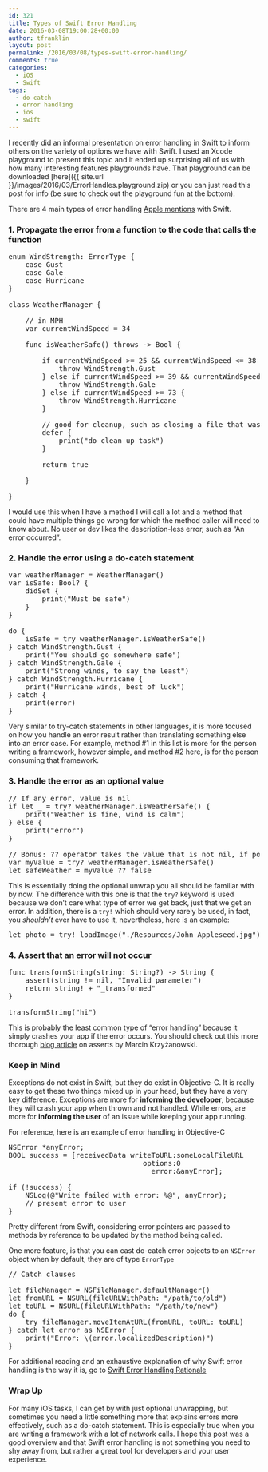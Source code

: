 ```yaml
---
id: 321
title: Types of Swift Error Handling
date: 2016-03-08T19:00:28+00:00
author: tfranklin
layout: post
permalink: /2016/03/08/types-swift-error-handling/
comments: true
categories:
  - iOS
  - Swift
tags:
  - do catch
  - error handling
  - ios
  - swift
---
```

I recently did an informal presentation on error handling in Swift to inform others on the variety of options we have with Swift. I used an Xcode playground to present this topic and it ended up surprising all of us with how many interesting features playgrounds have. That playground can be downloaded [here]({{ site.url }}/images/2016/03/ErrorHandles.playground.zip) or you can just read this post for info (be sure to check out the playground fun at the bottom).

There are 4 main types of error handling <a href="https://developer.apple.com/library/prerelease/ios/documentation/Swift/Conceptual/Swift_Programming_Language/ErrorHandling.html" target="_blank">Apple mentions</a> with Swift.

### 1. Propagate the error from a function to the code that calls the function

<pre class="lang:swift decode:true ">enum WindStrength: ErrorType {
    case Gust
    case Gale
    case Hurricane
}

class WeatherManager {
    
    // in MPH
    var currentWindSpeed = 34
    
    func isWeatherSafe() throws -&gt; Bool {
        
        if currentWindSpeed &gt;= 25 && currentWindSpeed &lt;= 38 {
            throw WindStrength.Gust
        } else if currentWindSpeed &gt;= 39 && currentWindSpeed &lt;= 72 {
            throw WindStrength.Gale
        } else if currentWindSpeed &gt;= 73 {
            throw WindStrength.Hurricane
        }
        
        // good for cleanup, such as closing a file that was opened
        defer {
            print("do clean up task")
        }
        
        return true
        
    }
    
}
</pre>

<p class="p1">
  I would use this when I have a method I will call a lot and a method that could have multiple things go wrong for which the method caller will need to know about. No user or dev likes the description-less error, such as &#8220;An error occurred&#8221;.
</p>

### 2. Handle the error using a do-catch statement



<pre class="lang:swift decode:true ">var weatherManager = WeatherManager()
var isSafe: Bool? {
    didSet {
        print("Must be safe")
    }
}

do {
    isSafe = try weatherManager.isWeatherSafe()
} catch WindStrength.Gust {
    print("You should go somewhere safe")
} catch WindStrength.Gale {
    print("Strong winds, to say the least")
} catch WindStrength.Hurricane {
    print("Hurricane winds, best of luck")
} catch {
    print(error)
}</pre>

Very similar to try-catch statements in other languages, it is more focused on how you handle an error result rather than translating something else into an error case. For example, method #1 in this list is more for the person writing a framework, however simple, and method #2 here, is for the person consuming that framework.

### 3. Handle the error as an optional value

<pre class="lang:swift decode:true ">// If any error, value is nil
if let _ = try? weatherManager.isWeatherSafe() {
    print("Weather is fine, wind is calm")
} else {
    print("error")
}

// Bonus: ?? operator takes the value that is not nil, if possible
var myValue = try? weatherManager.isWeatherSafe()
let safeWeather = myValue ?? false</pre>

This is essentially doing the optional unwrap you all should be familiar with by now. The difference with this one is that the `try?` keyword is used because we don&#8217;t care what type of error we get back, just that we get an error. In addition, there is a `try!` which should very rarely be used, in fact, you _shouldn&#8217;t_ ever have to use it, nevertheless, here is an example:

<pre class="lang:swift decode:true">let photo = try! loadImage("./Resources/John Appleseed.jpg")</pre>

### 4. Assert that an error will not occur

<pre class="lang:swift decode:true ">func transformString(string: String?) -&gt; String {
    assert(string != nil, "Invalid parameter")
    return string! + "_transformed"
}

transformString("hi")</pre>

This is probably the least common type of &#8220;error handling&#8221; because it simply crashes your app if the error occurs. You should check out this more thorough <a href="http://blog.krzyzanowskim.com/2015/03/09/swift-asserts-the-missing-manual/" target="_blank">blog article</a> on asserts by Marcin Krzyżanowski.

### 

### Keep in Mind

Exceptions do not exist in Swift, but they do exist in Objective-C. It is really easy to get these two things mixed up in your head, but they have a very key difference. Exceptions are more for **informing the developer**, because they will crash your app when thrown and not handled. While errors, are more for **informing the user** of an issue while keeping your app running.

For reference, here is an example of error handling in Objective-C

<pre class="lang:objc decode:true ">NSError *anyError;
BOOL success = [receivedData writeToURL:someLocalFileURL
                                options:0
                                  error:&anyError];

if (!success) {
    NSLog(@"Write failed with error: %@", anyError);
    // present error to user
}</pre>

Pretty different from Swift, considering error pointers are passed to methods by reference to be updated by the method being called.

One more feature, is that you can cast do-catch error objects to an `NSError` object when by default, they are of type `ErrorType`

<pre class="lang:swift decode:true">// Catch clauses

let fileManager = NSFileManager.defaultManager()
let fromURL = NSURL(fileURLWithPath: "/path/to/old")
let toURL = NSURL(fileURLWithPath: "/path/to/new")
do {
    try fileManager.moveItemAtURL(fromURL, toURL: toURL)
} catch let error as NSError {
    print("Error: \(error.localizedDescription)")
}</pre>

<p class="p1">
  <span class="s1">For additional reading and an exhaustive explanation of why Swift error handling is the way it is, go to <a href="https://github.com/apple/swift/blob/master/docs/ErrorHandlingRationale.rst" target="_blank"><span class="s2">Swift Error Handling Rationale</span></a></span>
</p>

### Wrap Up

For many iOS tasks, I can get by with just optional unwrapping, but sometimes you need a little something more that explains errors more effectively, such as a do-catch statement. This is especially true when you are writing a framework with a lot of network calls. I hope this post was a good overview and that Swift error handling is not something you need to shy away from, but rather a great tool for developers and your user experience.

<!-- AdSense Now! Lite: PreFiltered - NoAds [ WP is not in the loop. ] -->